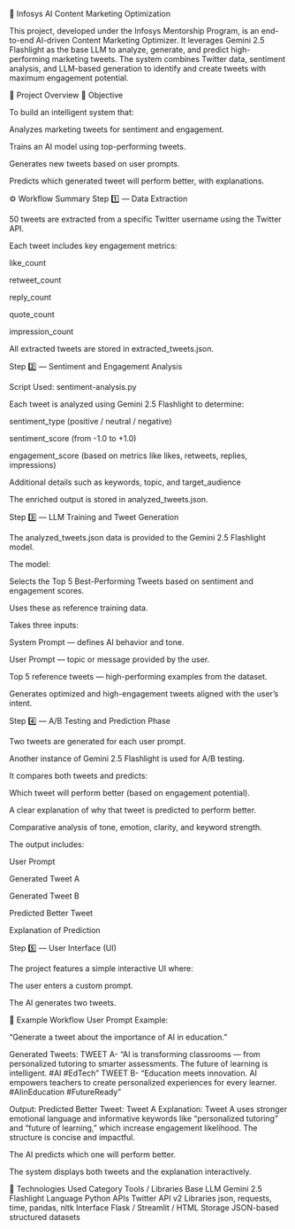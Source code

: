 🧠 Infosys AI Content Marketing Optimization

This project, developed under the Infosys Mentorship Program, is an end-to-end AI-driven Content Marketing Optimizer.
It leverages Gemini 2.5 Flashlight as the base LLM to analyze, generate, and predict high-performing marketing tweets.
The system combines Twitter data, sentiment analysis, and LLM-based generation to identify and create tweets with maximum engagement potential.

🚀 Project Overview
🎯 Objective

To build an intelligent system that:

Analyzes marketing tweets for sentiment and engagement.

Trains an AI model using top-performing tweets.

Generates new tweets based on user prompts.

Predicts which generated tweet will perform better, with explanations.

⚙️ Workflow Summary
Step 1️⃣ — Data Extraction

50 tweets are extracted from a specific Twitter username using the Twitter API.

Each tweet includes key engagement metrics:

like_count

retweet_count

reply_count

quote_count

impression_count

All extracted tweets are stored in extracted_tweets.json.

Step 2️⃣ — Sentiment and Engagement Analysis

Script Used: sentiment-analysis.py

Each tweet is analyzed using Gemini 2.5 Flashlight to determine:

sentiment_type (positive / neutral / negative)

sentiment_score (from -1.0 to +1.0)

engagement_score (based on metrics like likes, retweets, replies, impressions)

Additional details such as keywords, topic, and target_audience

The enriched output is stored in analyzed_tweets.json.

Step 3️⃣ — LLM Training and Tweet Generation

The analyzed_tweets.json data is provided to the Gemini 2.5 Flashlight model.

The model:

Selects the Top 5 Best-Performing Tweets based on sentiment and engagement scores.

Uses these as reference training data.

Takes three inputs:

System Prompt — defines AI behavior and tone.

User Prompt — topic or message provided by the user.

Top 5 reference tweets — high-performing examples from the dataset.

Generates optimized and high-engagement tweets aligned with the user’s intent.

Step 4️⃣ — A/B Testing and Prediction Phase

Two tweets are generated for each user prompt.

Another instance of Gemini 2.5 Flashlight is used for A/B testing.

It compares both tweets and predicts:

Which tweet will perform better (based on engagement potential).

A clear explanation of why that tweet is predicted to perform better.

Comparative analysis of tone, emotion, clarity, and keyword strength.

The output includes:

User Prompt

Generated Tweet A

Generated Tweet B

Predicted Better Tweet

Explanation of Prediction

Step 5️⃣ — User Interface (UI)

The project features a simple interactive UI where:

The user enters a custom prompt.

The AI generates two tweets.

🧩 Example Workflow
User Prompt Example:

“Generate a tweet about the importance of AI in education.”

Generated Tweets:
TWEET A- “AI is transforming classrooms — from personalized tutoring to smarter assessments. The future of learning is intelligent. #AI #EdTech”
TWEET B- “Education meets innovation. AI empowers teachers to create personalized experiences for every learner. #AIinEducation #FutureReady”

Output:
Predicted Better Tweet: Tweet A
Explanation:
Tweet A uses stronger emotional language and informative keywords like “personalized tutoring” 
and “future of learning,” which increase engagement likelihood. The structure is concise and impactful.


The AI predicts which one will perform better.

The system displays both tweets and the explanation interactively.

🧠 Technologies Used
Category	Tools / Libraries
Base LLM	Gemini 2.5 Flashlight
Language	Python
APIs	Twitter API v2
Libraries	json, requests, time, pandas, nltk 
Interface	Flask / Streamlit / HTML
Storage	JSON-based structured datasets
